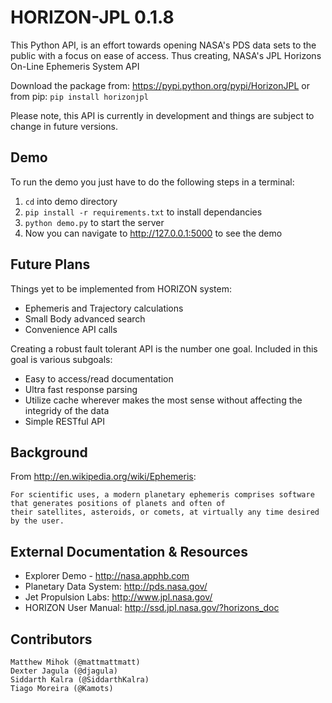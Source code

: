 HORIZON-JPL 0.1.8
==================
This Python API, is an effort towards opening NASA's PDS data sets to the public with a focus on
ease of access. Thus creating, NASA's JPL Horizons On-Line Ephemeris System API

Download the package from: https://pypi.python.org/pypi/HorizonJPL or from pip:
      ```
      pip install horizonjpl
      ```

Please note, this API is currently in development and things are subject to change in future versions.

Demo
------------------------------

To run the demo you just have to do the following steps in a terminal:

1. ```cd``` into demo directory
2. ```pip install -r requirements.txt``` to install dependancies
3. ```python demo.py``` to start the server
4. Now you can navigate to http://127.0.0.1:5000 to see the demo

Future Plans
------------------------------

Things yet to be implemented from HORIZON system:
 - Ephemeris and Trajectory calculations
 - Small Body advanced search
 - Convenience API calls

Creating a robust fault tolerant API is the number one goal. Included in this goal is various subgoals:
 - Easy to access/read documentation
 - Ultra fast response parsing
 - Utilize cache wherever makes the most sense without affecting the integridy of the data
 - Simple RESTful API

Background
------------------------------
From http://en.wikipedia.org/wiki/Ephemeris:
```
For scientific uses, a modern planetary ephemeris comprises software that generates positions of planets and often of
their satellites, asteroids, or comets, at virtually any time desired by the user.
```

External Documentation & Resources
------------------------------

- Explorer Demo - http://nasa.apphb.com
- Planetary Data System: http://pds.nasa.gov/
- Jet Propulsion Labs: http://www.jpl.nasa.gov/
- HORIZON User Manual: http://ssd.jpl.nasa.gov/?horizons_doc

Contributors
------------------------------
```
Matthew Mihok (@mattmattmatt)
Dexter Jagula (@djagula)
Siddarth Kalra (@SiddarthKalra)
Tiago Moreira (@Kamots)
```
